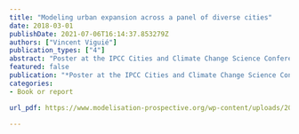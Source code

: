 ```yaml
---
title: "Modeling urban expansion across a panel of diverse cities"
date: 2018-03-01
publishDate: 2021-07-06T16:14:37.853279Z
authors: ["Vincent Viguié"]
publication_types: ["4"]
abstract: "Poster at the IPCC Cities and Climate Change Science Conference, Edmonton, Canada"
featured: false
publication: "*Poster at the IPCC Cities and Climate Change Science Conference, Edmonton, Canada*"
categories:
- Book or report

url_pdf: https://www.modelisation-prospective.org/wp-content/uploads/2019/12/EP_2018_10-ans-de-la-chaire_posterVIGUIE.pdf
  
---
```


